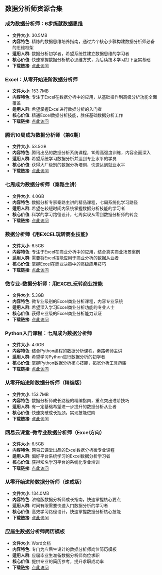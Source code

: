 ## 数据分析师资源合集

### 成为数据分析师：6步练就数据思维
- **文件大小**: 30.5MB
- **内容特色**: 精炼的数据思维培养指南，通过六个核心步骤构建数据分析师必备的思维框架
- **适用人群**: 数据分析初学者，希望系统性建立数据思维的学习者
- **核心价值**: 快速掌握数据分析核心思维方式，为后续技术学习打下坚实基础
- **下载链接**: [点此访问](https://pan.quark.cn/s/8a583032976e)

### Excel：从零开始进阶数据分析师
- **文件大小**: 153.7MB
- **内容特色**: 专注于Excel在数据分析中的应用，从基础操作到高级分析功能全面覆盖
- **适用人群**: 希望掌握Excel进行数据分析的入门者
- **核心价值**: 精通Excel数据分析技能，胜任基础数据分析工作
- **下载链接**: [点此访问](https://pan.quark.cn/s/b800c54f1252)

### 腾讯10周成为数据分析师（第6期）
- **文件大小**: 53.5GB
- **内容特色**: 腾讯出品的数据分析系统课程，10周高强度训练，内容全面深入
- **适用人群**: 希望系统学习数据分析并达到专业水平的学员
- **核心价值**: 获得大厂级别的数据分析培训，快速达到就业水平
- **下载链接**: [点此访问](https://pan.quark.cn/s/7b0d0f105e65)

### 七周成为数据分析师（秦路主讲）
- **文件大小**: 4.0GB
- **内容特色**: 数据分析专家秦路主讲的精品课程，七周系统化学习路径
- **适用人群**: 希望在较短时间内系统掌握数据分析技能的学习者
- **核心价值**: 科学的学习路径设计，七周实现从零到数据分析师的转变
- **下载链接**: [点此访问](https://pan.quark.cn/s/5e8a3636372c)

### 数据分析师《用EXCEL玩转商业技能》
- **文件大小**: 6.5GB
- **内容特色**: 专注于Excel在商业分析中的应用，结合真实商业场景案例
- **适用人群**: 需要将Excel技能应用于商业分析的数据从业者
- **核心价值**: 掌握Excel在商业决策中的高级应用技巧
- **下载链接**: [点此访问](https://pan.quark.cn/s/8db4ca82e84a)

### 微专业-数据分析师：用EXCEL玩转商业技能
- **文件大小**: 5.3GB
- **内容特色**: 微专业级别的Excel商业分析课程，内容专业系统
- **适用人群**: 希望深入学习Excel商业分析功能的专业人士
- **核心价值**: 获得专业级的Excel商业分析能力认证
- **下载链接**: [点此访问](https://pan.quark.cn/s/b3ea3fd6848d)

### Python入门课程：七周成为数据分析师
- **文件大小**: 4.0GB
- **内容特色**: 结合Python编程的数据分析课程，秦路老师主讲
- **适用人群**: 希望学习Python进行数据分析的初学者
- **核心价值**: 掌握Python数据分析核心技能，拓宽分析工具范围
- **下载链接**: [点此访问](https://pan.quark.cn/s/344989058458)

### 从零开始进阶数据分析师（精编版）
- **文件大小**: 153.7MB
- **内容特色**: 数据分析师成长路径的精编指南，重点突出进阶技巧
- **适用人群**: 有一定基础希望进一步提升的数据分析从业者
- **核心价值**: 快速突破成长瓶颈，实现技能进阶
- **下载链接**: [点此访问](https://pan.quark.cn/s/2c26ee68797e)

### 网易云课堂-微专业数据分析师（Excel方向）
- **文件大小**: 6.5GB
- **内容特色**: 网易云课堂出品的Excel数据分析微专业课程
- **适用人群**: 偏好平台系统学习的Excel数据分析学习者
- **核心价值**: 获得知名学习平台的系统化专业培训
- **下载链接**: [点此访问](https://pan.quark.cn/s/98aaaade916c)

### 从零开始进阶数据分析师（速成版）
- **文件大小**: 134.0MB
- **内容特色**: 浓缩版数据分析师成长指南，快速掌握核心要点
- **适用人群**: 时间有限需要快速入门数据分析的学习者
- **核心价值**: 高效学习路径设计，快速掌握数据分析核心技能
- **下载链接**: [点此访问](https://pan.quark.cn/s/23cb2d995392)

### 应届生数据分析师简历模板
- **文件大小**: Word文档
- **内容特色**: 专门为应届生设计的数据分析师岗位简历模板
- **适用人群**: 应届毕业生准备数据分析师岗位求职
- **核心价值**: 提供专业的简历参考，提升求职成功率
- **下载链接**: [点此访问](https://pan.quark.cn/s/465571443097)